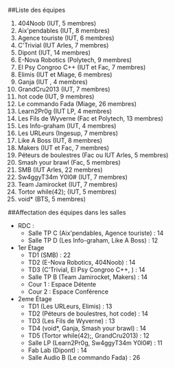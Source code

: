 ##Liste des équipes
  1. 404Noob (IUT, 5 membres)
  1. Aix'pendables (IUT, 8 membres)
  1. Agence touriste (IUT, 6 membres)
  1. C'Trivial (IUT Arles, 7 membres)
  1. Dipont (IUT, 14 membres)
  1. E-Nova Robotics (Polytech, 9 membres)
  1. El Psy Congroo C++ (IUT et Fac, 7 membres)
  1. Elimis (IUT et Miage, 6 membres)
  1. Ganja (IUT , 4 membres)
  1. GrandCru2013 (IUT, 7 membres)
  1. hot code (IUT, 9 membres)
  1. Le commando Fada (Miage, 26 membres)
  1. Learn2Pr0g (IUT LP, 4 membres)
  1. Les Fils de Wyverne (Fac et Polytech, 13 membres)
  1. Les Info-graham (IUT, 4 membres)
  1. Les URLeurs (Ingesup, 7 membres)
  1. Like A Boss (IUT, 8 membres)
  1. Makers (IUT et Fac, 7 membres)
  1. P&eacute;teurs de boulestres (Fac ou IUT Arles, 5 membres)
  1. Smash your brawl (Fac, 5 membres)
  1. SMB (IUT Arles, 22 membres)
  1. Sw4ggyT34m Y0l0# (IUT, 7 membres)
  1. Team Jamirocket (IUT, 7 membres)
  1. Tortor while(42); (IUT, 5 membres)
  1. void* (BTS, 5 membres)
  
##Affectation des équipes dans les salles
- RDC : 
  - Salle TP C (Aix'pendables, Agence touriste) : 14
  - Salle TP D (Les Info-graham, Like A Boss) : 12
- 1er Étage
  - TD1 (SMB) : 22
  - TD2 (E-Nova Robotics, 404Noob) : 14
  - TD3 (C'Trivial, El Psy Congroo C++, ) : 14
  - Salle TP B (Team Jamirocket, Makers) : 14
  - Cour 1 : Espace Détente
  - Cour 2 : Espace Conférence
- 2eme Étage
  - TD1 (Les URLeurs, Elimis) : 13
  - TD2 (P&eacute;teurs de boulestres, hot code) : 14
  - TD3 (Les Fils de Wyverne) : 13
  - TD4 (void*, Ganja, Smash your brawl) : 14
  - TD5 (Tortor while(42);, GrandCru2013) : 12
  - Salle LP (Learn2Pr0g, Sw4ggyT34m Y0l0#) : 11
  - Fab Lab (Dipont) : 14
  - Salle Audio B (Le commando Fada) : 26


